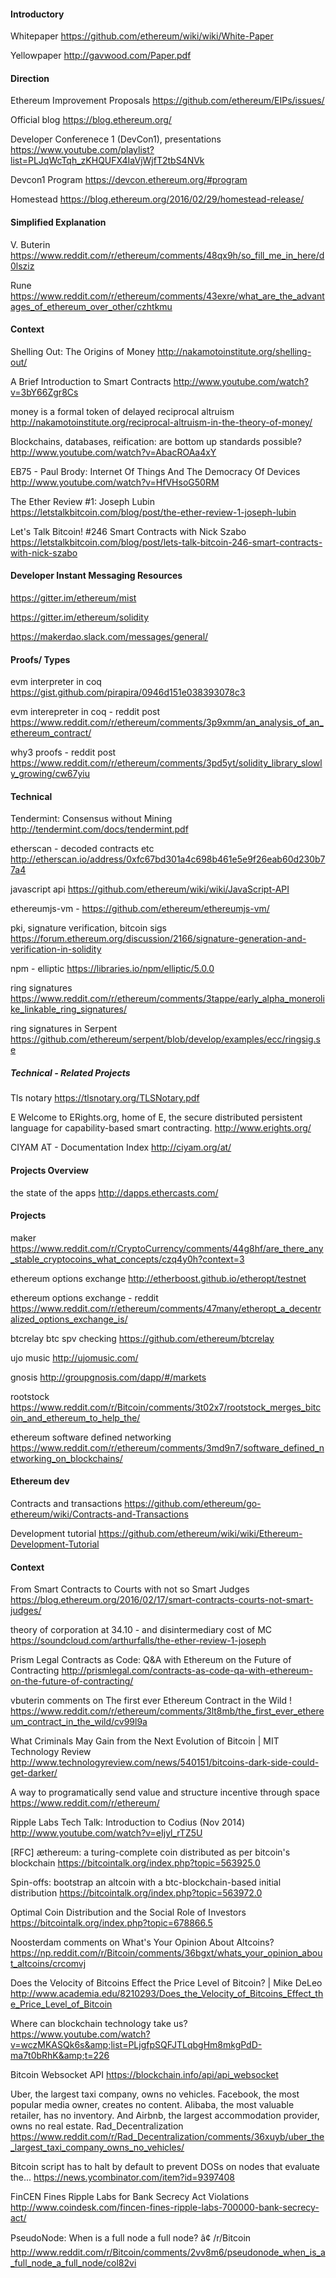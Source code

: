 
#### Introductory

Whitepaper
https://github.com/ethereum/wiki/wiki/White-Paper

Yellowpaper
http://gavwood.com/Paper.pdf


#### Direction

Ethereum Improvement Proposals
https://github.com/ethereum/EIPs/issues/

Official blog
https://blog.ethereum.org/

Developer Conferenece 1 (DevCon1), presentations
https://www.youtube.com/playlist?list=PLJqWcTqh_zKHQUFX4IaVjWjfT2tbS4NVk

Devcon1 Program
https://devcon.ethereum.org/#program

Homestead
https://blog.ethereum.org/2016/02/29/homestead-release/


#### Simplified Explanation

V. Buterin https://www.reddit.com/r/ethereum/comments/48qx9h/so_fill_me_in_here/d0lsziz

Rune https://www.reddit.com/r/ethereum/comments/43exre/what_are_the_advantages_of_ethereum_over_other/czhtkmu


#### Context

Shelling Out: The Origins of Money
http://nakamotoinstitute.org/shelling-out/

A Brief Introduction to Smart Contracts
http://www.youtube.com/watch?v=3bY66Zgr8Cs

money is a formal token of delayed reciprocal altruism
http://nakamotoinstitute.org/reciprocal-altruism-in-the-theory-of-money/


Blockchains, databases, reification: are bottom up standards possible?
http://www.youtube.com/watch?v=AbacROAa4xY

EB75 - Paul Brody: Internet Of Things And The Democracy Of Devices
http://www.youtube.com/watch?v=HfVHsoG50RM

The Ether Review #1: Joseph Lubin
https://letstalkbitcoin.com/blog/post/the-ether-review-1-joseph-lubin

Let's Talk Bitcoin! #246 Smart Contracts with Nick Szabo
https://letstalkbitcoin.com/blog/post/lets-talk-bitcoin-246-smart-contracts-with-nick-szabo


#### Developer Instant Messaging Resources

https://gitter.im/ethereum/mist

https://gitter.im/ethereum/solidity

https://makerdao.slack.com/messages/general/


#### Proofs/ Types

evm interpreter in coq
https://gist.github.com/pirapira/0946d151e038393078c3

evm interepreter in coq - reddit post
https://www.reddit.com/r/ethereum/comments/3p9xmm/an_analysis_of_an_ethereum_contract/

why3 proofs - reddit post
https://www.reddit.com/r/ethereum/comments/3pd5yt/solidity_library_slowly_growing/cw67yiu


#### Technical

Tendermint:  Consensus without Mining
http://tendermint.com/docs/tendermint.pdf

etherscan - decoded contracts etc
http://etherscan.io/address/0xfc67bd301a4c698b461e5e9f26eab60d230b77a4

javascript api
https://github.com/ethereum/wiki/wiki/JavaScript-API

ethereumjs-vm -
https://github.com/ethereum/ethereumjs-vm/

pki, signature verification, bitcoin sigs
https://forum.ethereum.org/discussion/2166/signature-generation-and-verification-in-solidity

npm - elliptic
https://libraries.io/npm/elliptic/5.0.0

ring signatures
https://www.reddit.com/r/ethereum/comments/3tappe/early_alpha_monerolike_linkable_ring_signatures/

ring signatures in Serpent
https://github.com/ethereum/serpent/blob/develop/examples/ecc/ringsig.se


##### Technical - Related Projects

Tls notary
https://tlsnotary.org/TLSNotary.pdf

E Welcome to ERights.org, home of E, the secure distributed persistent language for capability-based smart contracting.
http://www.erights.org/

CIYAM AT - Documentation Index
http://ciyam.org/at/



#### Projects Overview

the state of the apps
http://dapps.ethercasts.com/

#### Projects

maker
https://www.reddit.com/r/CryptoCurrency/comments/44g8hf/are_there_any_stable_cryptocoins_what_concepts/czq4y0h?context=3

ethereum options exchange
http://etherboost.github.io/etheropt/testnet

ethereum options exchange - reddit
https://www.reddit.com/r/ethereum/comments/47many/etheropt_a_decentralized_options_exchange_is/

btcrelay  btc spv checking
https://github.com/ethereum/btcrelay

ujo music
http://ujomusic.com/

gnosis
http://groupgnosis.com/dapp/#/markets

rootstock
https://www.reddit.com/r/Bitcoin/comments/3t02x7/rootstock_merges_bitcoin_and_ethereum_to_help_the/

ethereum software defined networking
https://www.reddit.com/r/ethereum/comments/3md9n7/software_defined_networking_on_blockchains/


#### Ethereum dev

Contracts and transactions
https://github.com/ethereum/go-ethereum/wiki/Contracts-and-Transactions

Development tutorial
https://github.com/ethereum/wiki/wiki/Ethereum-Development-Tutorial


#### Context

From Smart Contracts to Courts with not so Smart Judges
https://blog.ethereum.org/2016/02/17/smart-contracts-courts-not-smart-judges/

theory of corporation at 34.10 - and disintermediary cost of MC
https://soundcloud.com/arthurfalls/the-ether-review-1-joseph

Prism Legal Contracts as Code: Q&amp;A with Ethereum on the Future of Contracting
http://prismlegal.com/contracts-as-code-qa-with-ethereum-on-the-future-of-contracting/

vbuterin comments on The first ever Ethereum Contract in the Wild !
https://www.reddit.com/r/ethereum/comments/3lt8mb/the_first_ever_ethereum_contract_in_the_wild/cv99l9a

What Criminals May Gain from the Next Evolution of Bitcoin | MIT Technology Review
http://www.technologyreview.com/news/540151/bitcoins-dark-side-could-get-darker/

A way to programatically send value and structure incentive through space
https://www.reddit.com/r/ethereum/

Ripple Labs Tech Talk: Introduction to Codius (Nov 2014)
http://www.youtube.com/watch?v=eIjyl_rTZ5U

[RFC] æthereum: a turing-complete coin distributed as per bitcoin's blockchain
https://bitcointalk.org/index.php?topic=563925.0

Spin-offs: bootstrap an altcoin with a btc-blockchain-based initial distribution
https://bitcointalk.org/index.php?topic=563972.0

Optimal Coin Distribution and the Social Role of Investors
https://bitcointalk.org/index.php?topic=678866.5

Noosterdam comments on What's Your Opinion About Altcoins?
https://np.reddit.com/r/Bitcoin/comments/36bgxt/whats_your_opinion_about_altcoins/crcomvj

Does the Velocity of Bitcoins Effect the Price Level of Bitcoin? | Mike DeLeo
http://www.academia.edu/8210293/Does_the_Velocity_of_Bitcoins_Effect_the_Price_Level_of_Bitcoin

Where can blockchain technology take us?
https://www.youtube.com/watch?v=wczMKASQk6s&amp;list=PLjgfpSQFJTLqbgHm8mkgPdD-ma7t0bRhK&amp;t=226

Bitcoin Websocket API
https://blockchain.info/api/api_websocket

Uber, the largest taxi company, owns no vehicles. Facebook, the most popular media owner, creates no content. Alibaba, the most valuable retailer, has no inventory. And Airbnb, the largest accommodation provider, owns no real estate. Rad_Decentralization
https://www.reddit.com/r/Rad_Decentralization/comments/36xuyb/uber_the_largest_taxi_company_owns_no_vehicles/

Bitcoin script has to halt by default to prevent DOSs on nodes that evaluate the...
https://news.ycombinator.com/item?id=9397408

FinCEN Fines Ripple Labs for Bank Secrecy Act Violations
http://www.coindesk.com/fincen-fines-ripple-labs-700000-bank-secrecy-act/

PseudoNode: When is a full node a full node? â¢ /r/Bitcoin
http://www.reddit.com/r/Bitcoin/comments/2vv8m6/pseudonode_when_is_a_full_node_a_full_node/col82vi

